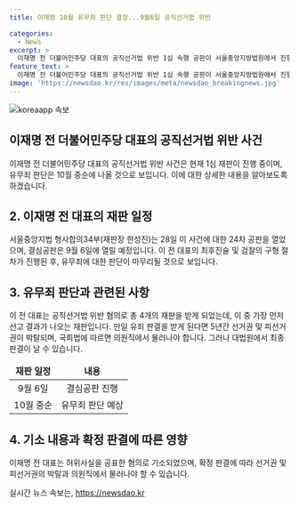 ```yaml
---
title: 이재명 10월 유무죄 판단 결정...9월6일 공직선거법 위반

categories:
  - News
excerpt: >
  이재명 전 더불어민주당 대표의 공직선거법 위반 1심 속행 공판이 서울중앙지방법원에서 진행됐다. 1심 재판 증인신문이 마무리되면서 법원의 판단이 빠르면 10월에 내려질 전망으로, 결심공판은 9월 6일로 예정되어 있다. 이 사건은 대북송금 의혹과 더불어 이 대표가 받고 있는 4개의 재판 중 가장 먼저 선고 결과가 나올 재판이다. 만일 유죄 판결을 받으면 선거권과 피선거권이 5년간 박탈되며, 국회법에 따라 의원직에서 물러나야 한다.
feature_text: >
  이재명 전 더불어민주당 대표의 공직선거법 위반 1심 속행 공판이 서울중앙지방법원에서 진행됐다. 1심 재판 증인신문이 마무리되면서 법원의 판단이 빠르면 10월에 내려질 전망으로, 결심공판은 9월 6일로 예정되어 있다. 이 사건은 대북송금 의혹과 더불어 이 대표가 받고 있는 4개의 재판 중 가장 먼저 선고 결과가 나올 재판이다. 만일 유죄 판결을 받으면 선거권과 피선거권이 5년간 박탈되며, 국회법에 따라 의원직에서 물러나야 한다.
image: 'https://newsdao.kr/res/images/meta/newsdao_breakingnews.jpg'
---
```


<p><img src="https://newsdao.kr/res/images/meta/newsdao_breakingnews.jpg" alt="koreaapp 속보" /></p>

<h2 data-ke-size="size26">이재명 전 더불어민주당 대표의 공직선거법 위반 사건</h2>

<p data-ke-size="size16">이재명 전 더불어민주당 대표의 공직선거법 위반 사건은 현재 1심 재판이 진행 중이며, 유무죄 판단은 10월 중순에 나올 것으로 보입니다. 이에 대한 상세한 내용을 알아보도록 하겠습니다.</p>

<h2 data-ke-size="size24">2. 이재명 전 대표의 재판 일정</h2>

<p data-ke-size="size16">서울중앙지법 형사합의34부(재판장 한성진)는 28일 이 사건에 대한 24차 공판을 열었으며, 결심공판은 9월 6일에 열릴 예정입니다. 이 전 대표의 최후진술 및 검찰의 구형 절차가 진행된 후, 유무죄에 대한 판단이 마무리될 것으로 보입니다.</p>

<h2 data-ke-size="size24">3. 유무죄 판단과 관련된 사항</h2>

<p data-ke-size="size16">이 전 대표는 공직선거법 위반 혐의로 총 4개의 재판을 받게 되었는데, 이 중 가장 먼저 선고 결과가 나오는 재판입니다. 만일 유죄 판결을 받게 된다면 5년간 선거권 및 피선거권이 박탈되며, 국회법에 따르면 의원직에서 물러나야 합니다. 그러나 대법원에서 최종 판결이 날 수 있습니다.</p>

<table>
<thead>
<tr>
<td style="text-align: center; height: 17px;"><b>재판 일정</b></td>
<td style="text-align: center; height: 17px;"><b>내용</b></td>
</tr>
</thead>
<tbody>
<tr>
<td style="text-align: center; height: 17px;">9월 6일</td>
<td style="text-align: center; height: 17px;">결심공판 진행</td>
</tr>
<tr>
<td style="text-align: center; height: 17px;">10월 중순</td>
<td style="text-align: center; height: 17px;">유무죄 판단 예상</td>
</tr>
</tbody>
</table>

<h2 data-ke-size="size24">4. 기소 내용과 확정 판결에 따른 영향</h2>

<p data-ke-size="size16">이재명 전 대표는 허위사실을 공표한 혐의로 기소되었으며, 확정 판결에 따라 선거권 및 피선거권의 박탈과 의원직에서 물러나야 할 수 있습니다.</p>
실시간 뉴스 속보는, <a href="https://newsdao.kr" rel="dofollow">https://newsdao.kr</a>


